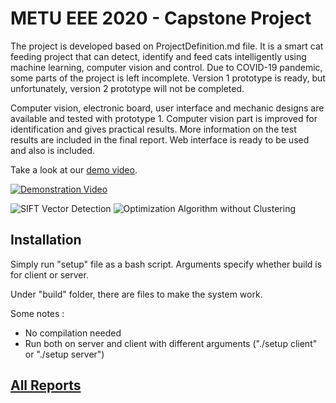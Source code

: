 # METU EEE 2020 - Capstone Project

The project is developed based on ProjectDefinition.md file. It is a smart cat feeding project that can detect, identify and feed cats intelligently using machine learning, computer vision and control. Due to COVID-19 pandemic, some parts of the project is left incomplete. Version 1 prototype is ready, but unfortunately, version 2 prototype will not be completed.

Computer vision, electronic board, user interface and mechanic designs are available and tested with prototype 1. Computer vision part is improved for identification and gives practical results. More information on the test results are included in the final report. Web interface is ready to be used and also is included.

Take a look at our [demo video](https://www.youtube.com/watch?v=P49Y6lQscVo).

[![Demonstration Video](https://github.com/afeser/Smart-Cat-Feeding-System/tree/master2/ProjectFiles/main_readme_files/demo_video_intro.png?raw=true)](https://www.youtube.com/watch?v=P49Y6lQscVo)


<!---
# Converting video to compressed GIF
# Source videos are saved_1.mp4 and saved_2.mp4
ffmpeg -y -i saved_1.mp4 -vf palettegen palette_1.png
ffmpeg  -i saved_1.mp4 -i palette_1.png -filter_complex paletteuse -r 10 saved_1.gif
ffmpeg  -i saved_2.mp4 -filter:v "setpts=0.05*PTS" -q:v 2 saved_2_2.mp4
ffmpeg -y -i saved_2_2.mp4 -vf palettegen palette_2.png
ffmpeg  -i saved_2_2.mp4 -i palette_2.png -filter_complex paletteuse -r 30 saved_2.gif
-->

![SIFT Vector Detection](https://github.com/afeser/Smart-Cat-Feeding-System/tree/master2/ProjectFiles/main_readme_files/saved_1.gif?raw=true)
![Optimization Algorithm without Clustering](https://github.com/afeser/Smart-Cat-Feeding-System/tree/master2/ProjectFiles/main_readme_files/saved_2.gif)

## Installation
Simply run "setup" file as a bash script. Arguments specify whether build is for client or server.

Under "build" folder, there are files to make the system work.

Some notes :
- No compilation needed
- Run both on server and client with different arguments ("./setup client" or "./setup server")



## [All Reports](https://github.com/afeser/FinalProject/tree/Report/)
